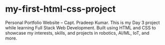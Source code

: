 # my-first-html-css-project
Personal Portfolio Website – Capt. Pradeep Kumar. This is my Day 3 project while learning Full Stack Web Development. Built using HTML and CSS to showcase my interests, skills, and projects in robotics, AI/ML, IoT, and more.
